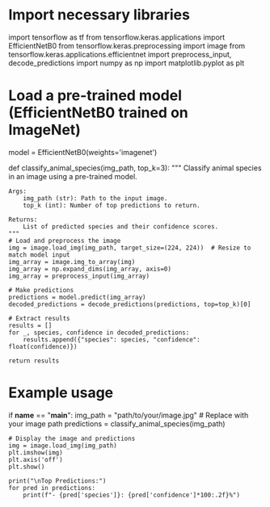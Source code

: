 # Import necessary libraries
import tensorflow as tf
from tensorflow.keras.applications import EfficientNetB0
from tensorflow.keras.preprocessing import image
from tensorflow.keras.applications.efficientnet import preprocess_input, decode_predictions
import numpy as np
import matplotlib.pyplot as plt

# Load a pre-trained model (EfficientNetB0 trained on ImageNet)
model = EfficientNetB0(weights='imagenet')

def classify_animal_species(img_path, top_k=3):
    """
    Classify animal species in an image using a pre-trained model.
    
    Args:
        img_path (str): Path to the input image.
        top_k (int): Number of top predictions to return.
    
    Returns:
        List of predicted species and their confidence scores.
    """
    # Load and preprocess the image
    img = image.load_img(img_path, target_size=(224, 224))  # Resize to match model input
    img_array = image.img_to_array(img)
    img_array = np.expand_dims(img_array, axis=0)
    img_array = preprocess_input(img_array)

    # Make predictions
    predictions = model.predict(img_array)
    decoded_predictions = decode_predictions(predictions, top=top_k)[0]

    # Extract results
    results = []
    for _, species, confidence in decoded_predictions:
        results.append({"species": species, "confidence": float(confidence)})

    return results

# Example usage
if __name__ == "__main__":
    img_path = "path/to/your/image.jpg"  # Replace with your image path
    predictions = classify_animal_species(img_path)

    # Display the image and predictions
    img = image.load_img(img_path)
    plt.imshow(img)
    plt.axis('off')
    plt.show()

    print("\nTop Predictions:")
    for pred in predictions:
        print(f"- {pred['species']}: {pred['confidence']*100:.2f}%")